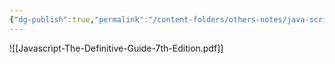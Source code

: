 ```yaml
---
{"dg-publish":true,"permalink":"/content-folders/others-notes/java-script/javascript-the-definitive-guide-7th-edition/","title":"Javascript-The-Definitive-Guide-7th-Edition.pdf"}
---
```



![[Javascript-The-Definitive-Guide-7th-Edition.pdf]]
